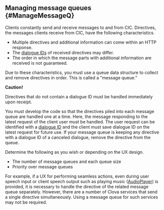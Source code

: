 ## Managing message queues {#ManageMessageQ}

Clients constantly send and receive messages to and from CIC. Directives, the messages clients receive from CIC, have the following characteristics.

* Multiple directives and additional information can come within an HTTP response.
* The [dialogue IDs](/Develop/Guides/Implement_Client_Features.md#ManageDialogueIDAndHandleTasks) of received directives may differ.
* The order in which the message parts with additional information are received is not guaranteed.

Due to these characteristics, you must use a queue data structure to collect and remove directives in order. This is called a "message queue."

<div class="danger">
  <p><strong>Caution!</strong></p>
  <p>Directives that do not contain a dialogue ID must be handled immediately upon receipt.</p>
</div>

You must develop the code so that the directives piled into each message queue are handled one at a time. Here, the message responding to the latest request of the client user must be handled. The user request can be identified with a [dialogue ID](/Develop/Guides/Implement_Client_Features.md#ManageDialogueIDAndHandleTasks) and the client must save dialogue ID on the latest request for future use. If your message queue is keeping any directive with a dialogue ID of a canceled dialogue, remove the directive from the queue.

Determine the following as you wish or depending on the UX design.
* The number of message queues and each queue size
* Priority over message queues

For example, if a UX for performing seamless actions, even during user speech input or client speech output such as playing music ([AudioPlayer](/Develop/References/CICInterface/AudioPlayer.md)) is provided, it is necessary to handle the directive of the related message queue separately. However, there are a number of Clova services that send a single directive simultaneously. Using a message queue for such services may not be required.
